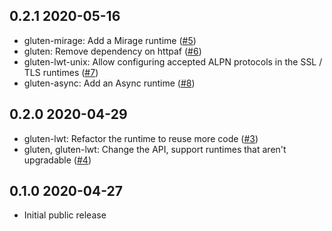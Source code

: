 0.2.1 2020-05-16
--------------

- gluten-mirage: Add a Mirage runtime
  ([#5](https://github.com/anmonteiro/gluten/pull/5))
- gluten: Remove dependency on httpaf
  ([#6](https://github.com/anmonteiro/gluten/pull/6))
- gluten-lwt-unix: Allow configuring accepted ALPN protocols in the SSL / TLS
  runtimes ([#7](https://github.com/anmonteiro/gluten/pull/7))
- gluten-async: Add an Async runtime
  ([#8](https://github.com/anmonteiro/gluten/pull/8))

0.2.0 2020-04-29
--------------

- gluten-lwt: Refactor the runtime to reuse more code
  ([#3](https://github.com/anmonteiro/gluten/pull/3))
- gluten, gluten-lwt: Change the API, support runtimes that aren't upgradable
  ([#4](https://github.com/anmonteiro/gluten/pull/4))

0.1.0 2020-04-27
--------------

- Initial public release


